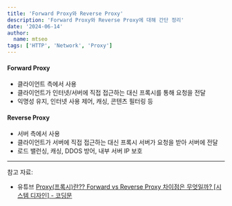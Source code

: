 ```yaml
---
title: 'Forward Proxy와 Reverse Proxy'
description: 'Forward Proxy와 Reverse Proxy에 대해 간단 정리'
date: '2024-06-14'
author:
  name: mtseo
tags: ['HTTP', 'Network', 'Proxy']
---
```


#### Forward Proxy

- 클라이언트 측에서 사용
- 클라이언트가 인터넷/서버에 직접 접근하는 대신 프록시를 통해 요청을 전달
- 익명성 유지, 인터넷 사용 제어, 캐싱, 콘텐츠 필터링 등

#### Reverse Proxy

- 서버 측에서 사용
- 클라이언트가 서버에 직접 접근하는 대신 프록시 서버가 요청을 받아 서버에 전달
- 로드 밸런싱, 캐싱, DDOS 방어, 내부 서버 IP 보호

---

참고 자료:

- 유튜브 [Proxy(프록시)란?? Forward vs Reverse Proxy 차이점은 무엇일까? [시스템 디자인] - 코딩문](https://www.youtube.com/watch?v=Rt-KdCpsmdc)
